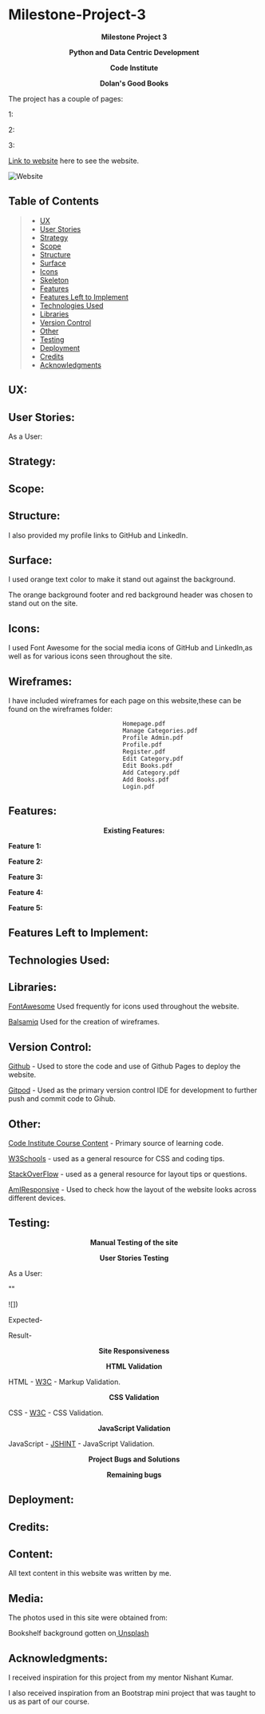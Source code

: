 # Milestone-Project-3
<p align="center"><strong>Milestone Project 3</strong>

<p align="center"><strong>Python and Data Centric Development</strong> 

<p align="center"><strong>Code Institute</strong>

<p align="center"><strong>Dolan's Good Books</strong> 



The project has a couple of pages:

1: 

2: 

3: 

[Link to website](https://milestone-project-3-book.herokuapp.com/) here to see the website.

![Website]()

## Table of Contents
> - [UX](#ux)
> - [User Stories](#user-stories)
> - [Strategy](#strategy)
> - [Scope](#scope)
> - [Structure](#structure)
> - [Surface](#surface)
> - [Icons](#icons)
> - [Skeleton](#wireframes)
> - [Features](#features)
> - [Features Left to Implement](#features-left-to-implement)
> - [Technologies Used](#technologies-used)
> - [Libraries](#libraries)
> - [Version Control](#version-control)
> - [Other](#other)
> - [Testing](#testing)
> - [Deployment](#deployment)
> - [Credits](#credits)
> - [Acknowledgments](#acknowledgments)

## UX:

## User Stories:
As a User:


## Strategy:


## Scope:


## Structure:


I also provided my profile links to GitHub and LinkedIn.

## Surface:
I used orange text color to make it stand out against the background.

The orange background footer and red background header was chosen to stand out on the site.

## Icons:
I used Font Awesome for the social media icons of GitHub and LinkedIn,as well as for various icons seen throughout the site.

## Wireframes:
I have included wireframes for each page on this website,these can be found on the wireframes folder:

                                    Homepage.pdf
                                    Manage Categories.pdf
                                    Profile Admin.pdf
                                    Profile.pdf
                                    Register.pdf
                                    Edit Category.pdf
                                    Edit Books.pdf
                                    Add Category.pdf
                                    Add Books.pdf
                                    Login.pdf
                                    
## Features:

<p align="center"><strong>Existing Features:</strong>

<strong>Feature 1:</strong>


<strong>Feature 2:</strong>


<strong>Feature 3:</strong>


<strong>Feature 4:</strong>


<strong>Feature 5:</strong>


## Features Left to Implement:



## Technologies Used:


## Libraries:
[FontAwesome](https://fontawesome.com/)
Used frequently for icons used throughout the website.

[Balsamiq](https://balsamiq.com/wireframes/?gclid=EAIaIQobChMIn-_lgbiJ7QIVn4BQBh1X3Av6EAAYASAAEgL1XfD_BwE)
Used for the creation of wireframes.


## Version Control:
[Github](https://github.com/) - Used to store the code and use of Github Pages to deploy the website. 

[Gitpod](https://gitpod.io/) - Used as the primary version control IDE for development to further push and commit code to Gihub.

## Other:
[Code Institute Course Content](https://courses.codeinstitute.net/) - Primary source of learning code.

[W3Schools](https://www.w3schools.com/) - used as a general resource for CSS and coding tips.

[StackOverFlow](https://stackoverflow.com/) - used as a general resource for layout tips or questions.

[AmIResponsive](http://ami.responsivedesign.is/) - Used to check how the layout of the website looks across different devices. 

## Testing:
<p align="center"><strong>Manual Testing of the site</strong></p>



<p align="center"><strong>User Stories Testing</strong></p>
As a User:

""

![])

Expected- 

Result-


<p align="center"><strong>Site Responsiveness</strong></p>


<p align="center"><strong> HTML Validation</strong></p>

HTML - [W3C](https://validator.w3.org/) - Markup Validation.

<p align="center"><strong> CSS Validation</strong></p>

CSS - [W3C](https://jigsaw.w3.org/css-validator/) - CSS Validation.

<p align="center"><strong>JavaScript Validation</strong></p>

JavaScript - [JSHINT](https://jshint.com/) - JavaScript Validation.

<p align="center"><strong>Project Bugs and Solutions</strong></p>

<p align="center"><strong>Remaining bugs</strong></p>

## Deployment:

## Credits:

## Content:
All text content in this website was written by me.

## Media:
The photos used in this site were obtained from:

Bookshelf background gotten on<a href="https://unsplash.com/s/photos/bookshelf?utm_source=unsplash&utm_medium=referral&utm_content=creditCopyText"> Unsplash</a>
  
  
## Acknowledgments:
I received inspiration for this project from my mentor Nishant Kumar.

I also received inspiration from an Bootstrap mini project that was taught to us as part of our course.
